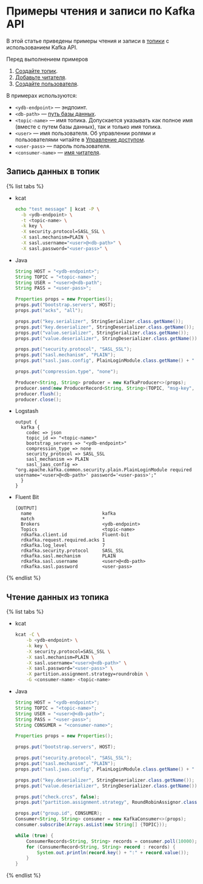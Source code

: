 # Примеры чтения и записи по Kafka API

В этой статье приведены примеры чтения и записи в [топики](../../concepts/topic.md) с использованием Kafka API.

Перед выполнением примеров 
1. [Создайте топик](../ydb-cli/topic-create.md).
1. [Добавьте читателя](../ydb-cli/topic-consumer-add.md).
1. [Создайте пользователя](../../cluster/access.md#users).

В примерах используются:

 * `<ydb-endpoint>` — эндпоинт.
 * `<db-path>` — [путь базы данных](../../concepts/connect#database).
 * `<topic-name>` — имя топика. Допускается указывать как полное имя (вместе с путем базы данных), так и только имя топика.
 * `<user>` — имя пользователя. Об управлении ролями и пользователями читайте в [Управление доступом](../../cluster/access.md).
 * `<user-pass>` — пароль пользователя.
 * `<consumer-name>` — [имя читателя](../../concepts/topic#consumer).


## Запись данных в топик
{% list tabs %}
- kcat
  ```bash
  echo "test message" | kcat -P \
    -b <ydb-endpoint> \
    -t <topic-name> \
    -k key \
    -X security.protocol=SASL_SSL \
    -X sasl.mechanism=PLAIN \
    -X sasl.username="<user>@<db-path>" \
    -X sasl.password="<user-pass>" \
  ```

- Java
  ```java
  String HOST = "<ydb-endpoint>";
  String TOPIC = "<topic-name>";
  String USER = "<user>@<db-path";
  String PASS = "<user-pass>";

  Properties props = new Properties();
  props.put("bootstrap.servers", HOST);
  props.put("acks", "all");

  props.put("key.serializer", StringSerializer.class.getName());
  props.put("key.deserializer", StringDeserializer.class.getName());
  props.put("value.serializer", StringSerializer.class.getName());
  props.put("value.deserializer", StringDeserializer.class.getName());

  props.put("security.protocol", "SASL_SSL");
  props.put("sasl.mechanism", "PLAIN");
  props.put("sasl.jaas.config", PlainLoginModule.class.getName() + " required username=\"" + USER + "\" password=\"" + PASS + "\";");

  props.put("compression.type", "none");

  Producer<String, String> producer = new KafkaProducer<>(props);
  producer.send(new ProducerRecord<String, String>(TOPIC, "msg-key", "msg-body"));
  producer.flush();
  producer.close();
  ```

- Logstash
  ```
  output {
    kafka {
      codec => json
      topic_id => "<topic-name>"
      bootstrap_servers => "<ydb-endpoint>"
      compression_type => none
      security_protocol => SASL_SSL
      sasl_mechanism => PLAIN
      sasl_jaas_config => "org.apache.kafka.common.security.plain.PlainLoginModule required username='<user>@<db-path>' password='<user-pass>';"
    }
  }
  ```

- Fluent Bit

  ```
  [OUTPUT]
    name                          kafka
    match                         *
    Brokers                       <ydb-endpoint>
    Topics                        <topic-name>
    rdkafka.client.id             Fluent-bit
    rdkafka.request.required.acks 1
    rdkafka.log_level             7
    rdkafka.security.protocol     SASL_SSL
    rdkafka.sasl.mechanism        PLAIN
    rdkafka.sasl.username         <user>@<db-path>
    rdkafka.sasl.password         <user-pass>
  ```
{% endlist %}
## Чтение данных из топика
{% list tabs %}

- kcat
  ```bash
  kcat -C \
      -b <ydb-endpoint> \
      -k key \
      -X security.protocol=SASL_SSL \
      -X sasl.mechanism=PLAIN \
      -X sasl.username="<user>@<db-path>" \
      -X sasl.password="<user-pass>" \
      -X partition.assignment.strategy=roundrobin \
      -G <consumer-name> <topic-name>
  ```

- Java
  ```java
  String HOST = "<ydb-endpoint>";
  String TOPIC = "<topic-name>";
  String USER = "<user>@<db-path>";
  String PASS = "<user-pass>";
  String CONSUMER = "<consumer-name>";

  Properties props = new Properties();

  props.put("bootstrap.servers", HOST);

  props.put("security.protocol", "SASL_SSL");
  props.put("sasl.mechanism", "PLAIN");
  props.put("sasl.jaas.config", PlainLoginModule.class.getName() + " required username=\"" + USER + "\" password=\"" + PASS + "\";");

  props.put("key.deserializer", StringDeserializer.class.getName());
  props.put("value.deserializer", StringDeserializer.class.getName());

  props.put("check.crcs", false);
  props.put("partition.assignment.strategy", RoundRobinAssignor.class.getName());

  props.put("group.id", CONSUMER);
  Consumer<String, String> consumer = new KafkaConsumer<>(props);
  consumer.subscribe(Arrays.asList(new String[] {TOPIC}));

  while (true) {
      ConsumerRecords<String, String> records = consumer.poll(10000); // timeout 10 sec
      for (ConsumerRecord<String, String> record : records) {
          System.out.println(record.key() + ":" + record.value());
      }
  }
  ```
{% endlist %}
